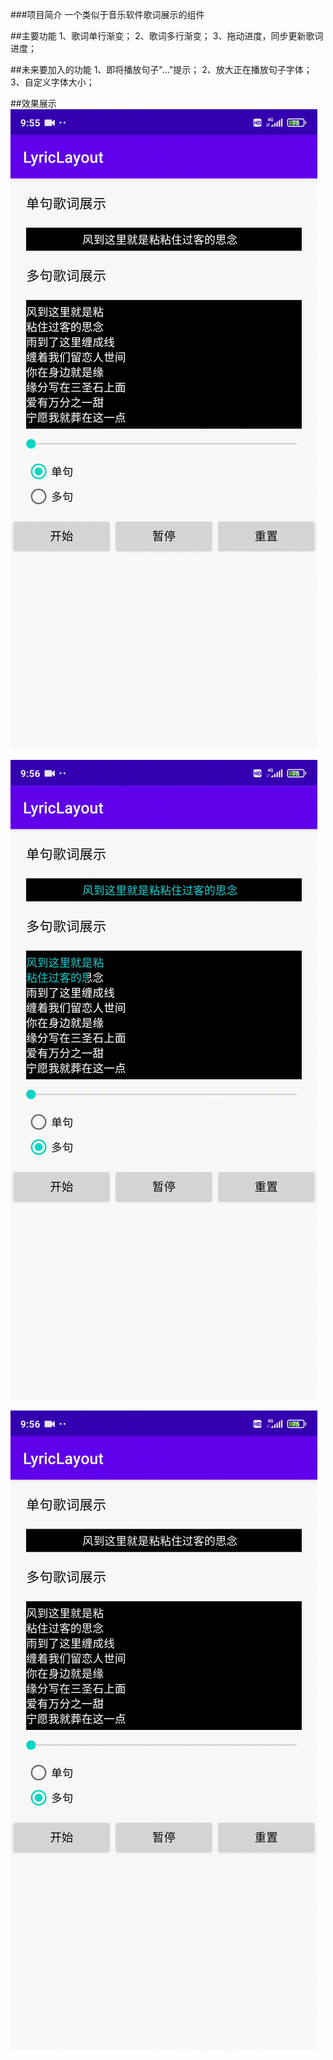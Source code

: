 ###项目简介
一个类似于音乐软件歌词展示的组件

##主要功能
1、歌词单行渐变；
2、歌词多行渐变；
3、拖动进度，同步更新歌词进度；

##未来要加入的功能
1、即将播放句子"..."提示；
2、放大正在播放句子字体；
3、自定义字体大小；

##效果展示
![image](https://github.com/yanjunhui2014/LyricLayout/blob/master/image/a.gif)

![image](https://github.com/yanjunhui2014/LyricLayout/blob/master/image/b.gif)

![image](https://github.com/yanjunhui2014/LyricLayout/blob/master/image/c.gif)

